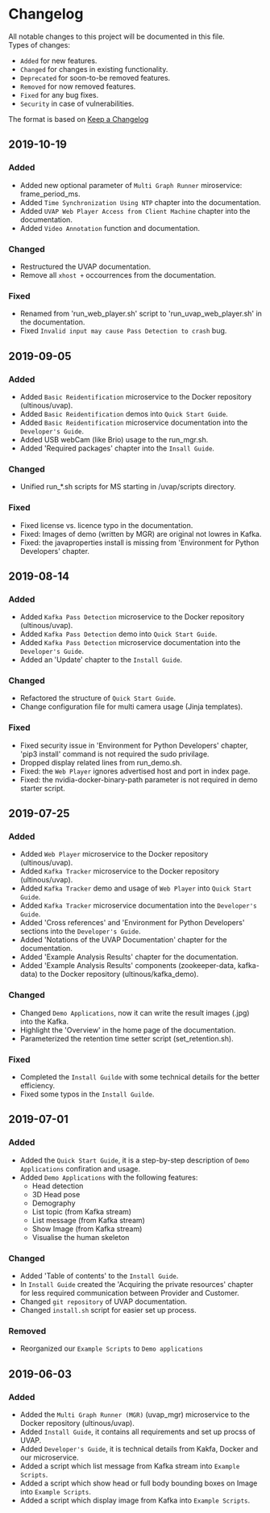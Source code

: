# Changelog

All notable changes to this project will be documented in this file.  
Types of changes:
- ```Added``` for new features.
- ```Changed``` for changes in existing functionality.
- ```Deprecated``` for soon-to-be removed features.
- ```Removed``` for now removed features.
- ```Fixed``` for any bug fixes.
- ```Security``` in case of vulnerabilities.

The format is based on [Keep a Changelog](http://keepachangelog.com/)
 
## 2019-10-19
### Added
- Added new optional parameter of `Multi Graph Runner` miroservice: frame_period_ms.
- Added `Time Synchronization Using NTP` chapter into the documentation.
- Added `UVAP Web Player Access from Client Machine` chapter into the documentation.
- Added `Video Annotation` function and documentation.
### Changed
- Restructured the UVAP documentation.
- Remove all `xhost +` occourrences from the documentation.

### Fixed
- Renamed from 'run_web_player.sh' script to 'run_uvap_web_player.sh' in the documentation.
- Fixed `Invalid input may cause Pass Detection to crash` bug.


## 2019-09-05
### Added
- Added `Basic Reidentification` microservice to the Docker repository (ultinous/uvap). 
- Added `Basic Reidentification` demos into `Quick Start Guide`. 
- Added `Basic Reidentification` microservice documentation into the `Developer's Guide`.
- Added USB webCam (like Brio) usage to the run_mgr.sh. 
- Added 'Required packages' chapter into the `Insall Guide`.
### Changed
- Unified run_*.sh scripts for MS starting in /uvap/scripts directory. 
### Fixed
- Fixed license vs. licence typo in the documentation.
- Fixed: Images of demo (written by MGR) are original not lowres in Kafka.
- Fixed: the javaproperties install is missing from 'Environment for Python Developers' chapter. 

## 2019-08-14
### Added
- Added `Kafka Pass Detection` microservice to the Docker repository (ultinous/uvap). 
- Added `Kafka Pass Detection` demo into `Quick Start Guide`. 
- Added `Kafka Pass Detection` microservice documentation into the `Developer's Guide`.
- Added an 'Update' chapter to the `Install Guide`.
### Changed
- Refactored the structure of `Quick Start Guide`.
- Change configuration file for multi camera usage (Jinja templates).
### Fixed
- Fixed security issue in 'Environment for Python Developers' chapter, 'pip3 install' command is not required the sudo privilage.
- Dropped display related lines from run_demo.sh.
- Fixed: the `Web Player` ignores advertised host and port in index page.
- Fixed: the nvidia-docker-binary-path parameter is not required in demo starter script.

## 2019-07-25
### Added
- Added `Web Player` microservice to the Docker repository (ultinous/uvap).
- Added `Kafka Tracker` microservice to the Docker repository (ultinous/uvap). 
- Added `Kafka Tracker` demo and usage of `Web Player` into `Quick Start Guide`.
- Added `Kafka Tracker` microservice documentation into the `Developer's Guide`.
- Added 'Cross references' and 'Environment for Python Developers' sections into the `Developer's Guide`.
- Added 'Notations of the UVAP Documentation' chapter for the documentation.
- Added 'Example Analysis Results' chapter for the documentation.
- Added 'Example Analysis Results' components (zookeeper-data, kafka-data) to the Docker repository (ultinous/kafka_demo).
### Changed
- Changed `Demo Applications`, now it can write the result images (.jpg) into the Kafka.
- Highlight the 'Overview' in the home page of the documentation.
- Parameterized the retention time setter script (set_retention.sh).
### Fixed
- Completed the `Install Guilde` with some technical details for the better efficiency.
- Fixed some typos in the `Install Guilde`.

## 2019-07-01
### Added
- Added the `Quick Start Guide`, it is a step-by-step description of `Demo Applications` confiration and usage.
- Added `Demo Applications` with the following features:
    - Head detection
    - 3D Head pose
    - Demography
    - List topic (from Kafka stream)
    - List message (from Kafka stream)
    - Show Image (from Kafka stream)
    - Visualise the human skeleton
### Changed
- Added 'Table of contents' to the `Install Guide`.
- In `Install Guide` created the 'Acquiring the private resources' chapter for less required communication between Provider and Customer.  
- Changed `git repository` of UVAP documentation.
- Changed `install.sh` script for easier set up process. 
### Removed
- Reorganized our `Example Scripts` to `Demo applications`

## 2019-06-03
### Added
- Added the `Multi Graph Runner (MGR)` (uvap_mgr) microservice to the Docker repository (ultinous/uvap). 
- Added `Install Guide`, it contains all requirements and set up procss of UVAP.
- Added `Developer's Guide`, it is technical details from Kakfa, Docker and our microservice.
- Added a script which list message from Kafka stream into `Example Scripts`. 
- Added a script which show head or full body bounding boxes on Image into `Example Scripts`.
- Added a script which display image from Kafka into  `Example Scripts`.

